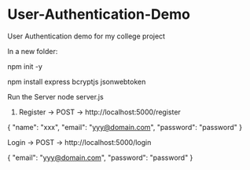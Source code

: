 # User-Authentication-Demo
User Authentication demo for my college project

In a new folder:

 npm init -y
 
 npm install express bcryptjs   jsonwebtoken

Run the Server
 node server.js

1. Register → POST → http://localhost:5000/register

{
  "name": "xxx",
  "email": "yyy@domain.com",
  "password": "password"
}

Login → POST → http://localhost:5000/login

{
  "email": "yyy@domain.com",
  "password": "password"
}
